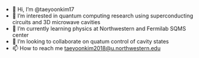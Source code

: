- 👋 Hi, I’m @taeyoonkim17
- 👀 I’m interested in quantum computing research using superconducting circuits and 3D microwave cavities
- 🌱 I’m currently learning physics at Northwestern and Fermilab SQMS center
- 💞️ I’m looking to collaborate on quatum control of cavity states
- 📫 How to reach me taeyoonkim2018@u.northwestern.edu

<!---
taeyoonkim17/taeyoonkim17 is a ✨ special ✨ repository because its `README.md` (this file) appears on your GitHub profile.
You can click the Preview link to take a look at your changes.
--->
